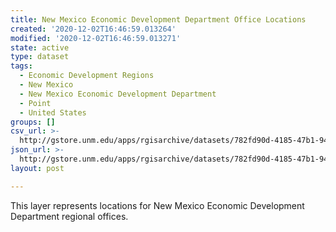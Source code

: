 ```yaml
---
title: New Mexico Economic Development Department Office Locations
created: '2020-12-02T16:46:59.013264'
modified: '2020-12-02T16:46:59.013271'
state: active
type: dataset
tags:
  - Economic Development Regions
  - New Mexico
  - New Mexico Economic Development Department
  - Point
  - United States
groups: []
csv_url: >-
  http://gstore.unm.edu/apps/rgisarchive/datasets/782fd90d-4185-47b1-9436-e01fbb18588a/NMEDD_OfficeLocs.derived.csv
json_url: >-
  http://gstore.unm.edu/apps/rgisarchive/datasets/782fd90d-4185-47b1-9436-e01fbb18588a/NMEDD_OfficeLocs.derived.json
layout: post

---
```

This layer represents locations for New Mexico Economic Development Department regional offices.
